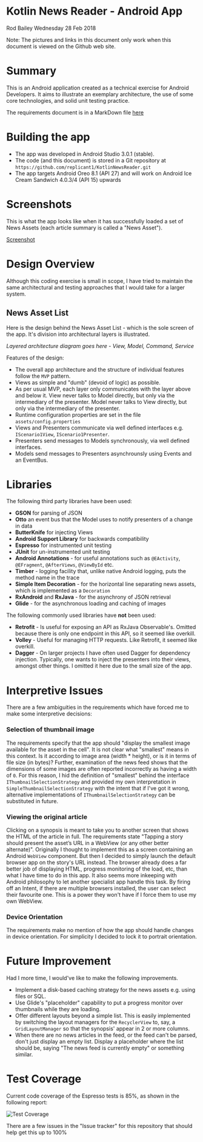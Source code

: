 # Kotlin News Reader - Android App

Rod Bailey
Wednesday 28 Feb 2018

Note: The pictures and links in this document only work when this document is viewed on the Github web site.

# Summary

This is an Android application created as a technical exercise for Android Developers. 
It aims to illustrate an exemplary architecture, the use of some core technologies, and solid
unit testing practice. 
  
The requirements document is in a MarkDown file [here](/doc/task_android.md)

# Building the app

- The app was developed in Android Studio 3.0.1 (stable).
- The code (and this document) is stored in a Git repository at `https://github.com/replicant1/KotlinNewsReader.git`
- The app targets Android Oreo 8.1 (API 27) and will work on Android Ice Cream Sandwich 4.0.3/4 (API 15) upwards

# Screenshots

This is what the app looks like when it has successfully loaded a set of News Assets (each article summary is called 
a "News Asset").

[Screenshot](/doc/kotlin_news_reader_load_complete.png)

# Design Overview

Although this coding exercise is small in scope, I have tried to maintain the same architectural and testing
approaches that I would take for a larger system.

## News Asset List

Here is the design behind the News Asset List - which is the sole screen of the app. It's division into
architectural layers is illustrated.

_Layered architecture diagram goes here - View, Model, Command, Service_

Features of the design:

- The overall app architecture and the structure of individual features follow the `MVP` pattern.
- Views as simple and "dumb" (devoid of logic) as possible.
- As per usual MVP, each layer only communicates with the layer above and below it. View never talks to Model directly, but only via the intermediary of the presenter. Model never talks to View directly, but only via the intermediary of the presenter.
- Runtime configuration properties are set in the file `assets/config.properties`
- Views and Presenters communicate via well defined interfaces e.g. `IScenario1View`, `IScenario1Presenter`.
- Presenters send messages to Models synchronously, via well defined interfaces. 
- Models send messages to Presenters asynchrounsly using Events and an EventBus.

# Libraries

The following third party libraries have been used:

- **GSON** for parsing of JSON
- **Otto** an event bus that the Model uses to notify presenters of a change in data
- **ButterKnife** for injecting Views
- **Android Support Library** for backwards compatibility
- **Espresso** for instrumented unit testing
- **JUnit** for un-instrumented unit testing
- **Android Annotations** - for useful annotations such as `@EActivity`, `@EFragment`, `@AfterViews`, `@ViewById` etc.
- **Timber** - logging facility that, unlike native Android logging, puts the method name in the trace
- **Simple Item Decoration** - for the horizontal line separating news assets, which is implemented as a `Decoration`
- **RxAndroid** and **RxJava** - for the asynchrony of JSON retrieval
- **Glide** - for the asynchronous loading and caching of images

The following commonly used libraries have **not** been used:

- **Retrofit** - Is useful for exposing an API as RxJava Observable's. Omitted because there is only
 one endpoint in this API, so it seemed like overkill.
- **Volley** - Useful for managing HTTP requests. Like Retrofit, it seemed like overkill.
- **Dagger** - On larger projects I have often used Dagger for dependency injection. Typically, one wants
to inject the presenters into their views, amongst other things. I omitted it here due to
the small size of the app.

# Interpretive Issues
There are a few ambiguities in the requirements which have forced me to make some interpretive decisions:

### Selection of thumbnail image
The requirements specify that the app should "display the smallest image available for the asset in the cell". It
is not clear what "smallest" means in this context. Is it according to image area (width * height), or is it in
terms of file size (in bytes)? Further, examination of the news feed shows that the dimensions of some images are often
reported incorrectly as having a width of `0`. For this reason, I hid the definition of "smallest" behind the
interface `IThumbnailSelectionStrategy` and provided my own interpretation in `SimpleThumbnailSelectionStrategy` with
 the intent that if I've got it wrong, alternative implementations of `IThumbnailSelectionStrategy` can be substituted
 in future.

### Viewing the original article
Clicking on a synopsis is meant to take you to another screen that shows the HTML of the article in full.
The requirements state "Tapping a story should present the asset’s URL in a WebView (or any other better alternate)".
Originally I thought to implement this as a screen containing an Android `WebView` component. But then I decided to 
simply launch the default browser app on the story's URL instead. The browser already does a far better job of
displaying HTML, progress monitoring of the load, etc, than what I have time to do in this app. It also seems
more inkeeping with Android philosophy to let another specialist app handle this task. By firing off an Intent,
if there are multiple browsers installed, the user can select their favourite one. This is a power they won't have if
I force them to use my own WebView.

### Device Orientation
The requirements make no mention of how the app should handle changes in device orientation. For simplicity
I decided to lock it to portrait orientation.

# Future Improvement

Had I more time, I would've like to make the following improvements.

- Implement a disk-based caching strategy for the news assets e.g. using files or SQL.
- Use Glide's "placeholder" capability to put a progress monitor over thumbnails while they are loading.
- Offer different layouts beyond a simple list. This is easily implemented by switching the layout managers for the 
`RecyclerView` to, say, a `GridLayoutManager` so that the synopsis' appear in 2 or more columns.
- When there are no news articles in the feed, or the feed can't be parsed, don't just 
display an empty list. Display a placeholder where the list should be, saying "The news feed is currently empty"
or something similar.

# Test Coverage

Current code coverage of the Espresso tests is 85%, as shown in the following report:

![Test Coverage](/doc/espresso-test-coverage.png)

There are a few issues in the "Issue tracker" for this repository that should help get this up to 100% 

